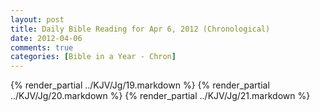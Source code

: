 ```yaml
---
layout: post
title: Daily Bible Reading for Apr 6, 2012 (Chronological)
date: 2012-04-06
comments: true
categories: [Bible in a Year - Chron]
---
```

{% render_partial ../KJV/Jg/19.markdown %}
{% render_partial ../KJV/Jg/20.markdown %}
{% render_partial ../KJV/Jg/21.markdown %}
